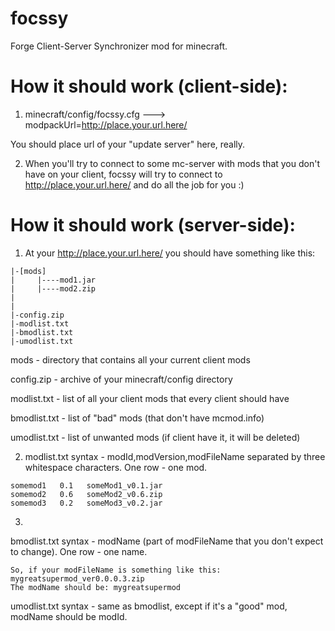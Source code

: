 focssy
======

Forge Client-Server Synchronizer mod for minecraft.

How it should work (client-side):
======
1) minecraft/config/focssy.cfg
---> modpackUrl=http://place.your.url.here/

You should place url of your "update server" here, really.

2) When you'll try to connect to some mc-server with mods that you don't have on your client, focssy will try to connect to http://place.your.url.here/ and do all the job for you :)


How it should work (server-side):
======
1) At your http://place.your.url.here/ you should have something like this:
```
|-[mods]
|     |----mod1.jar
|     |----mod2.zip
|
|
|-config.zip
|-modlist.txt
|-bmodlist.txt
|-umodlist.txt
```
mods - directory that contains all your current client mods

config.zip - archive of your minecraft/config directory

modlist.txt - list of all your client mods that every client should have

bmodlist.txt - list of "bad" mods (that don't have mcmod.info)

umodlist.txt - list of unwanted mods (if client have it, it will be deleted)

2) modlist.txt syntax - modId,modVersion,modFileName separated by three whitespace characters. One row - one mod.
```
somemod1   0.1   someMod1_v0.1.jar
somemod2   0.6   someMod2_v0.6.zip
somemod3   0.2   someMod3_v0.2.jar
```

3) 
bmodlist.txt syntax - modName (part of modFileName that you don't expect to change). One row - one name.
```
So, if your modFileName is something like this: mygreatsupermod_ver0.0.0.3.zip
The modName should be: mygreatsupermod
```
umodlist.txt syntax - same as bmodlist, except if it's a "good" mod, modName should be modId.
